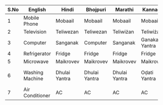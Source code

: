 | S.No | English         | Hindi     | Bhojpuri  | Marathi       | Kannada         | Tamil           | Telugu          |
|------|-----------------|-----------|-----------|---------------|-----------------|-----------------|-----------------|
| 1    | Mobile Phone    | Mobaail   | Mobaail   | Mobaail       | Mobaailu        | Mobaail         | Mobaailu        |
| 2    | Television      | Teliwezan | Teliwezan | Teliwiżan     | Teliwiżan       | Teliwiżan       | Teliwiżan       |
| 3    | Computer        | Sanganak  | Computer  | Sanganak      | Ganaka Yantra   | Kanini          | Sanganakam      |
| 4    | Refrigerator    | Fridge    | Fridge    | Fridge        | Fridge          | Fridge          | Fridge          |
| 5    | Microwave       | Maikrovev | Maikrovev | Maikrovev     | Maikrovev       | Maikrovev       | Maikrovev       |
| 6    | Washing Machine | Dhulai Yantra | Dhulai Yantra | Dhulai Yantra | Oḍati Yantra | Thuni Uḷḷi       | Vastram Marugula Yantra |
| 7    | Air Conditioner | AC        | AC        | AC            | AC              | AC              | AC              |
